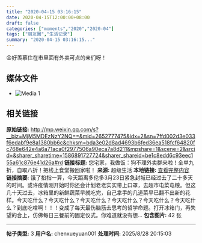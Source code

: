 ```yaml
---
title: "2020-04-15 03:16:15"
date: 2020-04-15T12:00:00+08:00
draft: false
categories: ["moments","2020","2020-04"]
tags: ["朋友圈","生活记录"]
summary: "2020-04-15 03:16:15..."
---
```


😫好羡慕住在市里面有外卖可点的亲们呀！

## 媒体文件

- ![Media 1](/Moments/photos/2020-04-15/202004150316150.jpg)

## 相关链接

**原始链接:** http://mp.weixin.qq.com/s?__biz=MjM5MDEzNzY2NQ==&mid=2652777475&idx=2&sn=7ffd002d3e033f6edabf9e8a1380bb6c&chksm=bda3e02d8ad4693b6fed36ea518fcf64820fc768e642e4a6a71aca0f2977506a90eca7a8d211&mpshare=1&scene=2&srcid=&sharer_sharetime=1586891727724&sharer_shareid=be1c8edd6c93eec155a61c876e41d26a#rd
**链接标题:** 您宅家，我做饭：狗不理外卖群来啦！全单九折，自取八折！把线上食堂搬回家啦！
**来源:** 超级生活
**本地链接:** [查看完整内容](/link_content/2020/04/2020-04-15-2/link_content/)
**链接摘要:** 饿了掐指一算，今天距离多伦多3月23日紧急封城已经过去了二十多天的时间。或许疫情刚开始时你还会计划老老实实带上口罩，去超市屯菜屯粮。但这几十天过去，冰箱里的新鲜蔬菜早就吃完，自己拿手的几道菜早已翻不出新的花样。今天吃什么？今天吃什么？今天吃什么？今天吃什么？今天吃什么？今天吃什么？到底吃啥啊！！！变成了每天最伤脑筋去思考的哲学命题。打开冰箱门，再失望的合上，仿佛每日三餐前的固定仪式。你难道就没有想...
**包含图片:** 42 张

---

**帖子类型:** 3
**用户名:** chenxueyuan001
**处理时间:** 2025/8/28 20:15:03